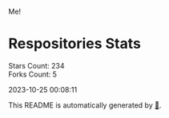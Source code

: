 Me!

# Respositories Stats
Stars Count: 234  
Forks Count: 5

2023-10-25 00:08:11  

This README is automatically generated by [🐰](https://github.com/rnitta/rnitta).
